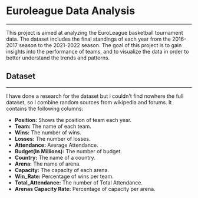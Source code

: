 # Euroleague Data Analysis
____________________________________
This project is aimed at analyzing the EuroLeague basketball tournament data. The dataset includes the final standings of each year from the 2016-2017 season to the 2021-2022 season. The goal of this project is to gain insights into the performance of teams, and to visualize the data in order to better understand the trends and patterns.

## Dataset
________________________________________________________
I have done a research for the dataset but i couldn't find nowhere the full dataset, so I combine random sources from wikipedia and forums. It contains the following columns:

- **Position:** Shows the position of team each year.
- **Team:** The name of each team.
- **Wins:** The number of wins.
- **Losses:** The number of losses.
- **Attendance:** Average Attendance.
- **Budget(In Millions):** The number of budget.
- **Country:** The name of a country.
- **Arena:** The name of arena.
- **Capacity:** The capacity of each arena.
- **Win_Rate:** Percentage of wins per team.
- **Total_Attendance:** The number of Total Attendance.
- **Arenas Capacity Rate:** Percentage of capacity per arena.

